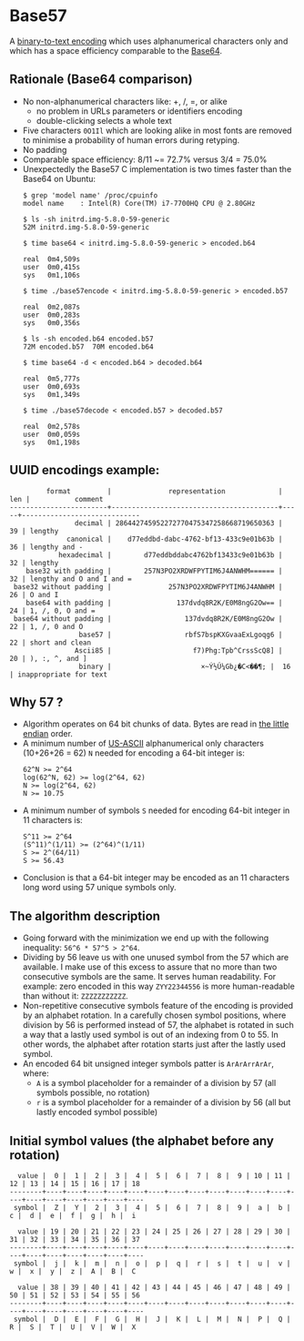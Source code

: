 # Base57

A [binary-to-text encoding](https://en.wikipedia.org/wiki/Binary-to-text_encoding) which uses
alphanumerical characters only and which has a space efficiency comparable 
to the [Base64](https://en.wikipedia.org/wiki/Base64).

## Rationale (Base64 comparison)

- No non-alphanumerical characters like: +, /, =, or alike
  - no problem in URLs parameters or identifiers encoding
  - double-clicking selects a whole text
- Five characters `0O1Il` which are looking alike in most fonts are removed
  to minimise a probability of human errors during retyping. 
- No padding
- Comparable space efficiency: 8/11 ~= 72.7% versus 3/4 = 75.0%
- Unexpectedly the Base57 C implementation is two times faster than the Base64 on Ubuntu:
  ```
  $ grep 'model name' /proc/cpuinfo 
  model name	: Intel(R) Core(TM) i7-7700HQ CPU @ 2.80GHz
  
  $ ls -sh initrd.img-5.8.0-59-generic 
  52M initrd.img-5.8.0-59-generic
  
  $ time base64 < initrd.img-5.8.0-59-generic > encoded.b64
  
  real	0m4,509s
  user	0m0,415s
  sys	0m1,106s
  
  $ time ./base57encode < initrd.img-5.8.0-59-generic > encoded.b57 
  
  real	0m2,087s
  user	0m0,283s
  sys	0m0,356s
  
  $ ls -sh encoded.b64 encoded.b57
  72M encoded.b57  70M encoded.b64
  
  $ time base64 -d < encoded.b64 > decoded.b64 
  
  real	0m5,777s
  user	0m0,693s
  sys	0m1,349s
  
  $ time ./base57decode < encoded.b57 > decoded.b57 
  
  real	0m2,578s
  user	0m0,059s
  sys	0m1,198s
  ```

## UUID encodings example:

```
         format         |              representation             | len |           comment
------------------------+-----------------------------------------+-----+-----------------------------
                decimal | 286442745952272770475347258668719650363 |  39 | lengthy
              canonical |    d77eddbd-dabc-4762-bf13-433c9e01b63b |  36 | lengthy and -
            hexadecimal |        d77eddbddabc4762bf13433c9e01b63b |  32 | lengthy
    base32 with padding |        257N3PO2XRDWFPYTIM6J4ANWHM====== |  32 | lengthy and O and I and =
 base32 without padding |              257N3PO2XRDWFPYTIM6J4ANWHM |  26 | O and I
    base64 with padding |                137dvdq8R2K/E0M8ngG2Ow== |  24 | 1, /, 0, O and =
 base64 without padding |                  137dvdq8R2K/E0M8ngG2Ow |  22 | 1, /, 0 and O
                 base57 |                  rbfS7bspKXGvaaExLgoqg6 |  22 | short and clean
                Ascii85 |                    f7)Phg:Tpb^CrssScQ8] |  20 | ), :, ^, and ]
                 binary |                      ×~Ý½Ú¼Gb¿�C<��¶; |  16 | inappropriate for text
```

## Why 57 ?

- Algorithm operates on 64 bit chunks of data. Bytes are read in
  [the little endian](https://en.wikipedia.org/wiki/Endianness) order.
- A minimum number of [US-ASCII](https://en.wikipedia.org/wiki/ASCII) alphanumerical only characters
  (10+26+26 = 62) `N` needed for encoding a 64-bit integer is:
  ```
  62^N >= 2^64
  log(62^N, 62) >= log(2^64, 62)
  N >= log(2^64, 62)
  N >= 10.75
  ```
- A minimum number of symbols `S` needed for encoding 64-bit integer in 11 characters is:
  ```
  S^11 >= 2^64
  (S^11)^(1/11) >= (2^64)^(1/11)
  S >= 2^(64/11)
  S >= 56.43
  ```
- Conclusion is that a 64-bit integer may be encoded as an 11 characters long word
  using 57 unique symbols only.

## The algorithm description

- Going forward with the minimization we end up with the following inequality: `56^6 * 57^5 > 2^64`.
- Dividing by 56 leave us with one unused symbol from the 57 which are available.
  I make use of this excess to assure that no more than two consecutive symbols are the same.
  It serves human readability. For example: zero encoded in this way `ZYY22344556`
  is more human-readable than without it: `ZZZZZZZZZZZ`.
- Non-repetitive consecutive symbols feature of the encoding is provided by an alphabet rotation.
  In a carefully chosen symbol positions, where division by 56 is performed instead of 57,
  the alphabet is rotated in such a way that a lastly used symbol is out of an indexing from 0 to 55.
  In other words, the alphabet after rotation starts just after the lastly used symbol.
- An encoded 64 bit unsigned integer symbols patter is `ArArArrArAr`, where:
  - `A` is a symbol placeholder for a remainder of a division by 57 (all symbols possible, no rotation)
  - `r` is a symbol placeholder for a remainder of a division by 56 (all but lastly encoded symbol possible)

## Initial symbol values (the alphabet before any rotation)

```
  value |  0 |  1 |  2 |  3 |  4 |  5 |  6 |  7 |  8 |  9 | 10 | 11 | 12 | 13 | 14 | 15 | 16 | 17 | 18
--------+----+----+----+----+----+----+----+----+----+----+----+----+----+----+----+----+----+----+----
 symbol |  Z |  Y |  2 |  3 |  4 |  5 |  6 |  7 |  8 |  9 |  a |  b |  c |  d |  e |  f |  g |  h |  i

  value | 19 | 20 | 21 | 22 | 23 | 24 | 25 | 26 | 27 | 28 | 29 | 30 | 31 | 32 | 33 | 34 | 35 | 36 | 37
--------+----+----+----+----+----+----+----+----+----+----+----+----+----+----+----+----+----+----+----
 symbol |  j |  k |  m |  n |  o |  p |  q |  r |  s |  t |  u |  v |  w |  x |  y |  z |  A |  B |  C

  value | 38 | 39 | 40 | 41 | 42 | 43 | 44 | 45 | 46 | 47 | 48 | 49 | 50 | 51 | 52 | 53 | 54 | 55 | 56
--------+----+----+----+----+----+----+----+----+----+----+----+----+----+----+----+----+----+----+----
 symbol |  D |  E |  F |  G |  H |  J |  K |  L |  M |  N |  P |  Q |  R |  S |  T |  U |  V |  W |  X

```

